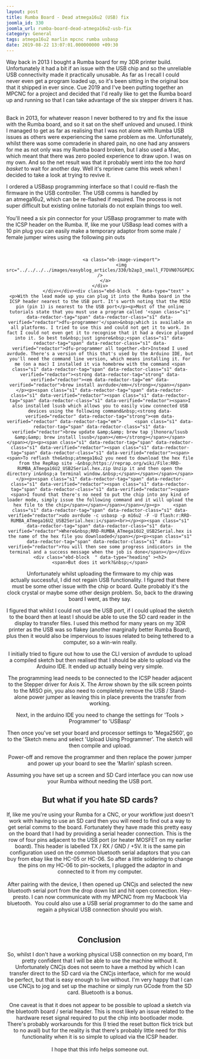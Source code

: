 ```yaml
---
layout: post
title: Rumba Board - Dead atmega16u2 (USB) fix
joomla_id: 330
joomla_url: rumba-board-dead-atmega16u2-usb-fix
category: General
tags: atmega16u2 marlin mpcnc rumba usbasp
date: 2019-08-22 13:07:01.000000000 +09:30
---
```

<div class="ebd-block  " data-type="text" ><p>Way back in 2013 I bought a Rumba board for my 3DR printer build. Unfortunately it had a bit if an issue with the USB chip and so the unreliable USB connectivity made it practically unusable. As far as I recall I could never even get a program loaded up, so it's been sitting in the original box that it shipped in ever since. Cue&nbsp;2019 and I've been putting together an MPCNC for a project and decided that I'd really like to get the Rumba board up and running so that I can take advantage of the six stepper drivers it has.<br><br></p></div><div class="ebd-block  " data-type="readmore" ></div><div class="ebd-block  " data-type="text" ><p>Back in 2013, for whatever reason I never bothered to try and fix the issue with&nbsp;the Rumba board, and so it sat on the shelf unloved and unused. I think I managed to get as far as realising that I was not alone with Rumba USB issues as others were experiencing the same problem as me. Unfortunately, whilst there was some comraderie in shared pain, no one had any answers for me as not only was my Rumba board broken, but I also used a Mac, which meant that there was zero pooled experience to draw upon. I was on my own. And so the net result was that it probably went into the <em data-redactor-tag="em" data-verified="redactor">too hard basket</em>&nbsp;to wait for another day.&nbsp;Well it's reprieve came this week when I decided to take a look at trying to revive it.<br></p><p>I ordered a USBasp programming interface so that I could re-flash the firmware in the USB controller. The USB comms is handled by an&nbsp;atmega16u2, which can be re-flashed if required. The process is not super difficult but existing online tutorials do not explain things too well.<br><br>You'll need a six pin connector for your USBasp programmer to mate with the ICSP header on the Rumba. If, like me your USBasp lead comes with a 10 pin plug you can easily make a temporary adaptor from some male / female jumper wires using the following pin outs</p><p><br></p></div><div class="ebd-block  " data-type="image" style="text-align: center;"><div class="eb-image style-clear">
	<div class="eb-image-figure is-responsive">

		
					<a class="eb-image-viewport">
					<img src="../../../../images/easyblog_articles/330/b2ap3_small_F7DVN07GGPEXZAI.LARGE.jpg" 			/>
		</a>
	</div>
				</div></div><div class="ebd-block  " data-type="text" ><p>With the lead made up you can plug it into the Rumba board in the ICSP header nearest to the USB port. It's worth noting that the MISO pin (pin 1) is nearest to the USB port</p><p>Most of the online tutorials state that you must use a program called '<span class="s1" data-redactor-tag="span" data-redactor-class="s1" data-verified="redactor">dfu-programmer'</span>&nbsp;which is available on all platforms. I tried to use this and could not get it to work. In fact I could not even get it to recognise that it had a device plugged into it. So best to&nbsp;just ignore&nbsp;<span class="s1" data-redactor-tag="span" data-redactor-class="s1" data-verified="redactor">dfu-programmer all together.<br>Instead I used avrdude. There's a version of this that's used by the Arduino IDE, but you'll need the command line version, which means installing it. For me (on a mac) I installed it via homebrew with the command <span class="s1" data-redactor-tag="span" data-redactor-class="s1" data-verified="redactor"><strong data-redactor-tag="strong" data-verified="redactor"><em data-redactor-tag="em" data-verified="redactor">brew install avrdude</em></strong></span></span></p><p><span class="s1" data-redactor-tag="span" data-redactor-class="s1" data-verified="redactor"><span class="s1" data-redactor-tag="span" data-redactor-class="s1" data-verified="redactor"><span>​I also installed lsusb which allows you to easily view connected USB devices using the following command&nbsp;<strong data-verified="redactor" data-redactor-tag="strong">​<em data-verified="redactor" data-redactor-tag="em">​     <span class="s1" data-redactor-tag="span" data-redactor-class="s1" data-verified="redactor">brew update &amp;&amp; brew tap jlhonora/lsusb &amp;&amp; brew install lsusb</span></em></strong></span></span></span></p><p><span class="s1" data-redactor-tag="span" data-redactor-class="s1" data-verified="redactor"><span class="s1" data-redactor-tag="span" data-redactor-class="s1" data-verified="redactor"><span><span>To reflash the&nbsp;atmega16u2 you need to download the hex file from the RepRap site -&nbsp;https://reprap.org/wiki/File:RRD-RUMBA_ATmega16U2_USB2Serial.hex.zip Unzip it and then open the directory in&nbsp;a terminal window.&nbsp;</span></span></span></span></p><p><span class="s1" data-redactor-tag="span" data-redactor-class="s1" data-verified="redactor"><span class="s1" data-redactor-tag="span" data-redactor-class="s1" data-verified="redactor"><span><span>I found that there's no need to put the chip into any kind of loader mode, simply issue the following command and it will upload the hex file to the chip</span></span></span></span></p><p>     <span class="s1" data-redactor-tag="span" data-redactor-class="s1" data-verified="redactor">udo avrdude -c usbasp -p m16u2 -F -U flash:r:RRD-RUMBA_ATmega16U2_USB2Serial.hex:i</span><br></p><p><span class="s1" data-redactor-tag="span" data-redactor-class="s1" data-verified="redactor">Where&nbsp;RRD-RUMBA_ATmega16U2_USB2Serial.hex is the name of the hex file you downloaded</span></p><p><span class="s1" data-redactor-tag="span" data-redactor-class="s1" data-verified="redactor">You will then see some progress indicators in the terminal and a success message when the job is done</span></p></div><div class="ebd-block  " data-type="heading" ><h2>
	<span>But does it work?&nbsp;</span>
</h2></div><div class="ebd-block  " data-type="text" ><p><span>Unfortunately whilst uploading the firmware to my chip was actually&nbsp;successful, I did&nbsp;not regain USB functionality. I figured that there must be some other issue with the chip or board. Quite probably it's the clock crystal or maybe&nbsp;some other design problem. So, back to the drawing board I went,&nbsp;as they say.</span><br></p><p>I figured that whilst I could not use the USB port, if I could upload the sketch to the board&nbsp;then at least I should be able to use the SD card reader in the display to transfer files. I used this method for many years on my 3DR printer as the USB was so flakey (another marginally better&nbsp;Rumba Board), plus&nbsp;then it would also be impervious to issues related to being tethered to a computer, so a win-win really.</p><p>I initially tried to figure out how to use the CLI version of&nbsp;avrdude to upload a compiled sketch but then realised that I should be able to upload via the Arduino IDE. It ended up actually being very simple.</p><p>The programming lead needs to be connected to the ICSP header adjacent to the Stepper driver for Axis X. The Arrow shown by the silk screen points to the MISO pin, you also need to completely remove the USB / Stand-alone&nbsp;power jumper as leaving this in place prevents the transfer from working.</p><p>Next, in the arduino IDE you need to change the settings for 'Tools &gt; Programmer' to 'USBasp'</p><p>Then once you've set your board and processor settings to 'Mega2560', go to the 'Sketch menu and select 'Upload Using Programmer'. The sketch will then&nbsp;compile and upload.</p><p>Power-off and remove the programmer and then replace the power jumper and&nbsp;power up your board to see the 'Marlin' splash screen.</p><p>Assuming you have set up a screen and SD Card interface you can now use your Rumba without needing the USB port.</p></div><div class="ebd-block  " data-type="heading" ><h2>
	<span>But what if you hate SD cards?<br></span></h2></div><div class="ebd-block  " data-type="text" ><p>If, like me you're using your Rumba for a CNC, or your workflow just doesn't work with having to use an SD card then you will need to find out a way to get serial comms to the board. Fortunately they have made this pretty easy on the board that I had by providing a serial header connection. This is the row of four pins adjacent to the USB port (or heater MOSFET on my earlier board). This header is labelled TX / RX /&nbsp;GND / +5V. It is the same pin configuration used on the common bluetooth serial adaptors that you can buy from ebay like the HC-05 or HC-06. So after a little soldering to change the pins on my HC-06 to pin-sockets, I plugged the adaptor in and connected to it from my computer.<br><br>After pairing with the device,&nbsp;I then opened up CNCjs and selected the new bluetooth serial port from the drop down list and hit open connection.&nbsp;<span>Hey-presto. I can now communicate with my MPCNC from my M</span><span>acbook Via bluetooth.&nbsp; You could also use a USB serial programmer to do the same and regain a physical USB connection should you wish.</span></p><p><br></p></div><div class="ebd-block  " data-type="heading" ><h2>
	<span>Conclusion&nbsp;</span>
</h2></div><div class="ebd-block  " data-type="text" ><p>So, whilst I don't have a working physical USB connection on my board, I'm pretty confident that I will be able to use the machine without it. Unfortunately CNCjs does not seem to have a method by which I can transfer direct to the SD card via the CNCjs interface, which for me would be perfect, but that is easy enough to live without. I'm very happy that I can use CNCjs to jog and set up the machine or simply run GCode from the SD card. Bluetooth is a bonus.<br><br>One caveat is that it does not appear to be possible to upload a sketch via the bluetooth board&nbsp;/ serial header. This is most likely an issue related to the hardware&nbsp;reset signal required to put the chip into bootloader mode. There's probably workarounds for this (I tried the reset button&nbsp;flick trick but to no avail) but for the reality is that there's probably little need for this functionality when it is so simple to upload via the ICSP header.<br><br>I hope that this info helps someone out.<br><br><br><br></p></div>
